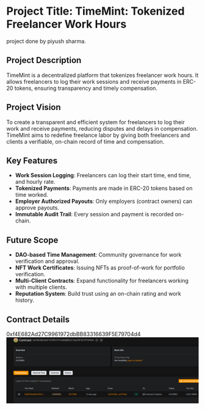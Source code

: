 # Project Title: TimeMint: Tokenized Freelancer Work Hours
project done by piyush sharma.
## Project Description       

TimeMint is a decentralized platform that tokenizes freelancer work hours. It allows freelancers to log their work sessions and receive payments in ERC-20 tokens, ensuring transparency and timely compensation.

## Project Vision


To create a transparent and efficient system for freelancers to log their work and receive payments, reducing disputes and delays in compensation. TimeMint aims to redefine freelance labor by giving both freelancers and clients a verifiable, on-chain record of time and compensation.

## Key Features

- **Work Session Logging**: Freelancers can log their start time, end time, and hourly rate.
- **Tokenized Payments**: Payments are made in ERC-20 tokens based on time worked.
- **Employer Authorized Payouts**: Only employers (contract owners) can approve payouts.
- **Immutable Audit Trail**: Every session and payment is recorded on-chain.

## Future Scope

- **DAO-based Time Management**: Community governance for work verification and approval.
- **NFT Work Certificates**: Issuing NFTs as proof-of-work for portfolio verification.
- **Multi-Client Contracts**: Expand functionality for freelancers working with multiple clients.
- **Reputation System**: Build trust using an on-chain rating and work history.

## Contract Details
0xf4E682Ad27C9961972dbBB83316639F5E79704d4
![alt text](image.png)